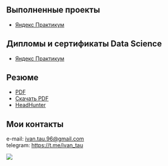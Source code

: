 <!--
**IvanTau/IvanTau** is a ✨ _special_ ✨ repository because its `README.md` (this file) appears on your GitHub profile.

Here are some ideas to get you started:

- 🔭 I’m currently working on ...
- 🌱 I’m currently learning ...
- 👯 I’m looking to collaborate on ...
- 🤔 I’m looking for help with ...
- 💬 Ask me about ...
- 📫 How to reach me: ...
- 😄 Pronouns: ...
- ⚡ Fun fact: ...
-->
## Выполненные проекты
- [Яндекс Практикум](https://github.com/IvanTau/Praktikum)

## Дипломы и сертификаты Data Science
- [Яндекс Практикум](https://github.com/IvanTau/IvanTau/blob/main/%D0%98%D0%B2%D0%B0%D0%BD%20%D0%A2%D0%B0%D1%83%D1%88%D0%B5%D0%B2_20212DS01009.pdf)

## Резюме
- [PDF](https://github.com/IvanTau/IvanTau/blob/main/%D0%A2%D0%B0%D1%83%D1%88%D0%B5%D0%B2%20%D0%98%D0%B2%D0%B0%D0%BD%20%D0%A0%D0%B5%D0%B7%D1%8E%D0%BC%D0%B5.pdf)
- [Скачать PDF](https://github.com/IvanTau/IvanTau/raw/main/%D0%A2%D0%B0%D1%83%D1%88%D0%B5%D0%B2%20%D0%98%D0%B2%D0%B0%D0%BD%20%D0%A0%D0%B5%D0%B7%D1%8E%D0%BC%D0%B5.pdf)
- [HeadHunter](https://hh.ru/resume/c90e9f90ff094e02c80039ed1f454757547558)

## Мои контакты
e-mail: ivan.tau.96@gmail.com  
telegram: https://t.me/ivan_tau

![](https://komarev.com/ghpvc/?username=IvanTau&style=flat-square&label=profile+views&color=blue)
